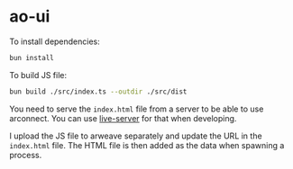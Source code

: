 # ao-ui

To install dependencies:

```bash
bun install
```

To build JS file:

```bash
bun build ./src/index.ts --outdir ./src/dist
```

You need to serve the `index.html` file from a server to be able to use arconnect.
You can use [live-server](https://www.npmjs.com/package/live-server) for that when developing.

I upload the JS file to arweave separately and update the URL in the `index.html` file.
The HTML file is then added as the data when spawning a process.
